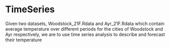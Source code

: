 # TimeSeries

Given two datasets, Woodstock_21F.Rdata and Ayr_21F.Rdata which contain average temperature over different periods for the cities of Woodstock and Ayr respectively, we are to use time series analysis to describe and forecast their temperature 

